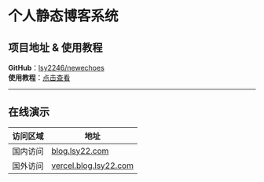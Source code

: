 # 个人静态博客系统

## 项目地址 & 使用教程

**GitHub**：[lsy2246/newechoes](https://github.com/lsy2246/newechoes)  
**使用教程**：[点击查看](https://blog.lsy22.com/articles/技术日志/web/echoes博客使用说明)

---

## 在线演示

| 访问区域 | 地址                                                    |
| -------- | ------------------------------------------------------- |
| 国内访问 | [blog.lsy22.com](https://blog.lsy22.com/)               |
| 国外访问 | [vercel.blog.lsy22.com](https://vercel.blog.lsy22.com/) |
